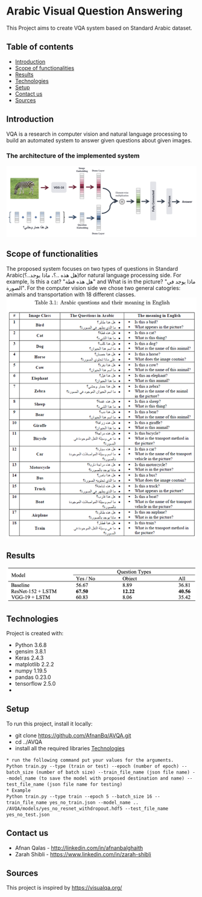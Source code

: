 # Arabic Visual Question Answering 
This Project aims to create VQA system based on Standard Arabic dataset. 
## Table of contents
* [Introduction](#introduction)
* [Scope of functionalities](#scope-of-functionalities)
* [Results](#results)
* [Technologies](#technologies)
* [Setup](#setup)
* [Contact us](#contact-us)
* [Sources](#sources)

## Introduction
VQA is a research in computer vision and natural language processing to build an automated system to answer given questions about given images. 
### The architecture of the implemented system
![alt text](https://github.com/AfnanBq/AVQA/blob/master/architecture1.png?raw=true)
## Scope of functionalities
The proposed system focuses on two types of questions in Standard Arabic(هل هذه ..؟، ماذا يوجد..؟)for natural language processing side. For example, Is this a cat? "هل هذه قطة" and What is in
the picture? "ماذا يوجد في الصورة". For the computer vision side we chose two general catogries: animals and transportation with 18 different classes.
![alt text](https://github.com/AfnanBq/AVQA/blob/master/dataset.png?raw=true)

## Results
![alt text](https://github.com/AfnanBq/AVQA/blob/master/results.png?raw=true)
## Technologies
Project is created with:
* Python 3.6.8 
* gensim 3.8.1
* Keras  2.4.3
* matplotlib 2.2.2
* numpy 1.19.5
* pandas 0.23.0
* tensorflow 2.5.0
* 
## Setup
To run this project, install it locally:
* git clone https://github.com/AfnanBq/AVQA.git
* cd ../AVQA 
* install all the required libraries [Technologies](#technologies)
```
* run the following command put your values for the arguments.
Python train.py --type (train or test) --epoch (number of epoch) --batch_size (number of batch size) --train_file_name (json file name) --model_name (to save the model with proposed destination and name) --test_file_name (json file name for testing) 
* Example 
Python train.py --type train --epoch 5 --batch_size 16 --train_file_name yes_no_train.json --model_name .. /AVQA/models/yes_no_resnet_withdropout.hdf5 --test_file_name yes_no_test.json 
```
## Contact us
* Afnan Qalas - http://linkedin.com/in/afnanbalghaith
* Zarah Shibli - https://www.linkedin.com/in/zarah-shibli

## Sources
This project is inspired by https://visualqa.org/
